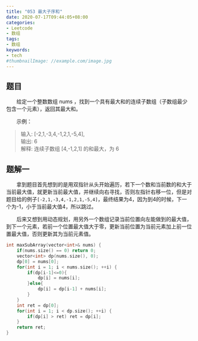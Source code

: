 ```yaml
---
title: "053 最大子序和"
date: 2020-07-17T09:44:05+08:00
categories:
- Leetcode
- 数组
tags:
- 数组
keywords:
- tech
#thumbnailImage: //example.com/image.jpg
---
```


<!--more-->
## 题目
　　给定一个整数数组 nums ，找到一个具有最大和的连续子数组（子数组最少包含一个元素），返回其最大和。

　　示例：
> 输入: [-2,1,-3,4,-1,2,1,-5,4],  
> 输出: 6  
> 解释: 连续子数组 [4,-1,2,1] 的和最大，为 6

## 题解一
　　拿到题目首先想到的是用双指针从头开始遍历，若下一个数和当前数的和大于当前最大值，就更新当前最大值，并继续向右寻找，否则左指针右移一位，但是对题目给的例子`[-2,1,-3,4,-1,2,1,-5,4]`，最终结果为4，因为到4的时候，下一个为-1，小于当前最大值4，所以跳过。

　　后来又想到用动态规划，用另外一个数组记录当前位置向左能做到的最大值，到下一个元素，若前一个位置最大值大于零，更新当前位置为当前元素加上前一位置最大值，否则更新其为当前元素值。

```cpp
int maxSubArray(vector<int>& nums) {
    if(nums.size() == 0) return 0;
    vector<int> dp(nums.size(), 0);
    dp[0] = nums[0];
    for(int i = 1; i < nums.size(); ++i) {
        if(dp[i-1]<=0){
            dp[i] = nums[i];
        }else{
            dp[i] = dp[i-1] + nums[i];
        }
    }
    int ret = dp[0];
    for(int i = 1; i < dp.size(); ++i) {
        if(dp[i] > ret) ret = dp[i];
    }
    return ret;
}
```